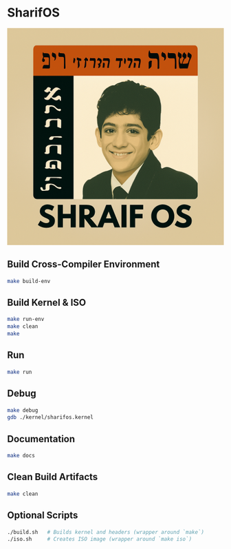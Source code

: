 # SharifOS
![SharifOS Logo](resources/images/logo.png)
## Build Cross-Compiler Environment

```bash
make build-env


```

## Build Kernel & ISO
```bash
make run-env
make clean
make
```
## Run
```bash
make run
```

## Debug
```bash
make debug
gdb ./kernel/sharifos.kernel
```

## Documentation
```bash
make docs
```

## Clean Build Artifacts
```bash
make clean
```
## Optional Scripts
```bash
./build.sh   # Builds kernel and headers (wrapper around `make`)
./iso.sh     # Creates ISO image (wrapper around `make iso`)
```